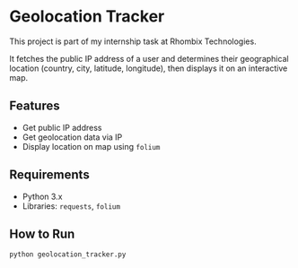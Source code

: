 # Geolocation Tracker

This project is part of my internship task at Rhombix Technologies.

It fetches the public IP address of a user and determines their geographical location (country, city, latitude, longitude), then displays it on an interactive map.

## Features
- Get public IP address
- Get geolocation data via IP
- Display location on map using `folium`

## Requirements
- Python 3.x
- Libraries: `requests`, `folium`

## How to Run
```bash
python geolocation_tracker.py
